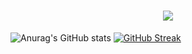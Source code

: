 

<h1 align="center">
  <a href="https://git.io/typing-svg">
    <img src="https://readme-typing-svg.herokuapp.com/?lines=Hello,+There!+👋;Welcome+To+My+Profile;&center=true&size=30">
  </a>
</h1>




![Anurag's GitHub stats](https://github-readme-stats.vercel.app/api?username=irtco&show_icons=true&theme=radical)
[![GitHub Streak](http://github-readme-streak-stats.herokuapp.com?user=irtco&theme=dark&background=000000)](https://git.io/streak-stats)




